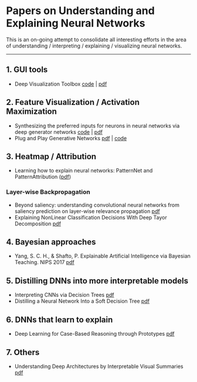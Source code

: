 # Papers on Understanding and Explaining Neural Networks

This is an on-going attempt to consolidate all interesting efforts in the area of understanding / interpreting / explaining / visualizing neural networks.

---------------------------------------

## 1. GUI tools
* Deep Visualization Toolbox [code](https://github.com/yosinski/deep-visualization-toolbox) | [pdf](http://yosinski.com/deepvis)

## 2. Feature Visualization / Activation Maximization
* Synthesizing the preferred inputs for neurons in neural networks via deep generator networks [code](https://github.com/Evolving-AI-Lab/synthesizing) | [pdf](anhnguyen.me/project/synthesizing)
* Plug and Play Generative Networks [pdf](anhnguyen.me/project/ppgn/) | [code](https://github.com/Evolving-AI-Lab/ppgn)

## 3. Heatmap / Attribution
* Learning how to explain neural networks: PatternNet and PatternAttribution ([pdf](https://arxiv.org/abs/1705.05598))

### Layer-wise Backpropagation
* Beyond saliency: understanding convolutional neural networks from saliency prediction on layer-wise relevance propagation [pdf](https://arxiv.org/abs/1712.08268)
* Explaining NonLinear Classification Decisions With Deep Tayor Decomposition [pdf](https://arxiv.org/abs/1512.02479)

## 4. Bayesian approaches

* Yang, S. C. H., & Shafto, P. Explainable Artificial Intelligence via Bayesian Teaching. NIPS 2017 [pdf](http://shaftolab.com/assets/papers/yangShafto_NIPS_2017_machine_teaching.pdf)

## 5. Distilling DNNs into more interpretable models
* Interpreting CNNs via Decision Trees [pdf](https://arxiv.org/abs/1802.00121)
* Distilling a Neural Network Into a Soft Decision Tree [pdf](https://arxiv.org/abs/1711.09784)

## 6. DNNs that learn to explain
* Deep Learning for Case-Based Reasoning through Prototypes [pdf](https://arxiv.org/pdf/1710.04806.pdf)

## 7. Others
* Understanding Deep Architectures by Interpretable Visual Summaries [pdf](https://arxiv.org/pdf/1801.09103.pdf)
